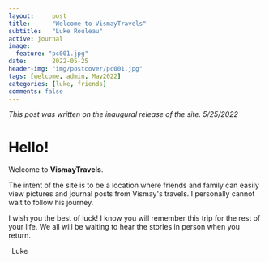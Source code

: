 ```yaml
---
layout:     post
title:      "Welcome to VismayTravels"
subtitle:   "Luke Rouleau"
active: journal
image:
  feature: "pc001.jpg"
date:       2022-05-25
header-img: "img/postcover/pc001.jpg"
tags: [welcome, admin, May2022]
categories: [luke, friends]
comments: false
---
```


*This post was written on the inaugural release of the site. 5/25/2022*

# Hello! 
Welcome to **VismayTravels**.

The intent of the site is to be a location where friends and family can easily view pictures and journal posts from Vismay's travels. I personally cannot wait to follow his journey.

I wish you the best of luck! I know you will remember this trip for the rest of your life. We all will be waiting to hear the stories in person when you return.

-Luke